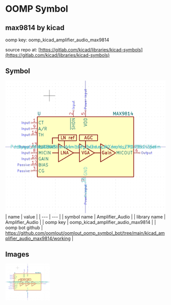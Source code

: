 # OOMP Symbol  
## max9814  by kicad  
  
oomp key: oomp_kicad_amplifier_audio_max9814  
  
source repo at: [https://gitlab.com/kicad/libraries/kicad-symbols](https://gitlab.com/kicad/libraries/kicad-symbols)  
## Symbol  
  
[![working.png](working_600.png)](working.png)  
| name | value | 
| --- | --- | 
| symbol name | Amplifier_Audio | 
| library name | Amplifier_Audio | 
| oomp key | oomp_kicad_amplifier_audio_max9814 | 
| oomp bot github | https://github.com/oomlout/oomlout_oomp_symbol_bot/tree/main/kicad_amplifier_audio_max9814/working | 
## Images  
  
[![working.png](working_140.png)](working.png)  
